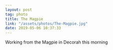 ```yaml
---
layout: post
tag: photo
title: The Magpie
link: "/assets/photos/The-Magpie.jpg"
date: 2019-05-06 10:37:33
---
```

Working from the Magpie in Decorah this morning 